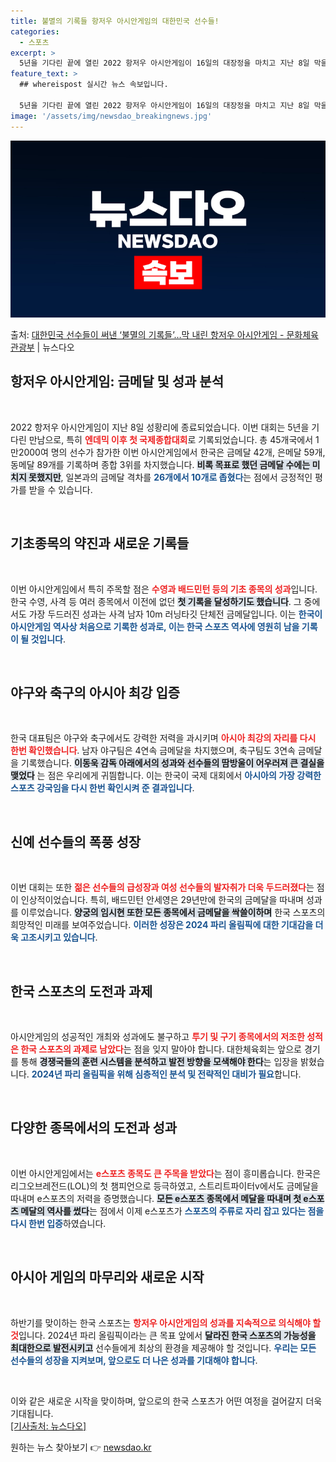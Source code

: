 ```yaml
---
title: 불멸의 기록들 항저우 아시안게임의 대한민국 선수들!
categories:
  - 스포츠
excerpt: >
  5년을 기다린 끝에 열린 2022 항저우 아시안게임이 16일의 대장정을 마치고 지난 8일 막을 내렸다. 이번…
feature_text: >
  ## whereispost 실시간 뉴스 속보입니다.

  5년을 기다린 끝에 열린 2022 항저우 아시안게임이 16일의 대장정을 마치고 지난 8일 막을 내렸다. 이번…
image: '/assets/img/newsdao_breakingnews.jpg'
---
```


![뉴스다오 속보](/assets/img/newsdao_breakingnews.jpg)

<p>출처: <a href="https://newsdao.kr/2103" rel="dofollow">대한민국 선수들이 써낸 ‘불멸의 기록들’…막 내린 항저우 아시안게임 - 문화체육관광부</a> | 뉴스다오</p>

<h2 data-ke-size="size26">항저우 아시안게임: 금메달 및 성과 분석</h2>

<p data-ke-size="size16">&nbsp;</p>

2022 항저우 아시안게임이 지난 8일 성황리에 종료되었습니다. 이번 대회는 5년을 기다린 만남으로, 특히 <b><span style="color: #ee2323;">엔데믹 이후 첫 국제종합대회</span></b>로 기록되었습니다. 총 45개국에서 1만2000여 명의 선수가 참가한 이번 아시안게임에서 한국은 금메달 42개, 은메달 59개, 동메달 89개를 기록하며 종합 3위를 차지했습니다. <b><span style="background-color: #21538527;">비록 목표로 했던 금메달 수에는 미치지 못했지만</span></b>, 일본과의 금메달 격차를 <b><span style="color: #1a5490;">26개에서 10개로 좁혔다</span></b>는 점에서 긍정적인 평가를 받을 수 있습니다. 

<p data-ke-size="size16">&nbsp;</p>

<h2 data-ke-size="size26">기초종목의 약진과 새로운 기록들</h2>

<p data-ke-size="size16">&nbsp;</p>

이번 아시안게임에서 특히 주목할 점은 <b><span style="color: #ee2323;">수영과 배드민턴 등의 기초 종목의 성과</span></b>입니다. 한국 수영, 사격 등 여러 종목에서 이전에 없던 <b><span style="background-color: #21538527;">첫 기록을 달성하기도 했습니다</span></b>. 그 중에서도 가장 두드러진 성과는 사격 남자 10m 러닝타깃 단체전 금메달입니다. 이는 <b><span style="color: #1a5490;">한국이 아시안게임 역사상 처음으로 기록한 성과로, 이는 한국 스포츠 역사에 영원히 남을 기록이 될 것입니다</span></b>. 

<p data-ke-size="size16">&nbsp;</p>

<h2 data-ke-size="size26">야구와 축구의 아시아 최강 입증</h2>

<p data-ke-size="size16">&nbsp;</p>

한국 대표팀은 야구와 축구에서도 강력한 저력을 과시키며 <b><span style="color: #ee2323;">아시아 최강의 자리를 다시 한번 확인했습니다</span></b>. 남자 야구팀은 4연속 금메달을 차지했으며, 축구팀도 3연속 금메달을 기록했습니다. <b><span style="background-color: #21538527;">이동욱 감독 아래에서의 성과와 선수들의 땀방울이 어우러져 큰 결실을 맺었다</span></b> 는 점은 우리에게 귀띔합니다. 이는 한국이 국제 대회에서 <b><span style="color: #1a5490;">아시아의 가장 강력한 스포츠 강국임을 다시 한번 확인시켜 준 결과입니다</span></b>.

<p data-ke-size="size16">&nbsp;</p>

<h2 data-ke-size="size26">신예 선수들의 폭풍 성장</h2>

<p data-ke-size="size16">&nbsp;</p>

이번 대회는 또한 <b><span style="color: #ee2323;">젊은 선수들의 급성장과 여성 선수들의 발자취가 더욱 두드러졌다</span></b>는 점이 인상적이었습니다. 특히, 배드민턴 안세영은 29년만에 한국의 금메달을 따내며 성과를 이루었습니다. <b><span style="background-color: #21538527;">양궁의 임시현 또한 모든 종목에서 금메달을 싹쓸이하며</span></b> 한국 스포츠의 희망적인 미래를 보여주었습니다. <b><span style="color: #1a5490;">이러한 성장은 2024 파리 올림픽에 대한 기대감을 더욱 고조시키고 있습니다</span></b>.

<p data-ke-size="size16">&nbsp;</p>

<h2 data-ke-size="size26">한국 스포츠의 도전과 과제</h2>

<p data-ke-size="size16">&nbsp;</p>

아시안게임의 성공적인 개최와 성과에도 불구하고 <b><span style="color: #ee2323;">투기 및 구기 종목에서의 저조한 성적은 한국 스포츠의 과제로 남았다</span></b>는 점을 잊지 말아야 합니다. 대한체육회는 앞으로 경기를 통해 <b><span style="background-color: #21538527;">경쟁국들의 훈련 시스템을 분석하고 발전 방향을 모색해야 한다</span></b>는 입장을 밝혔습니다. <b><span style="color: #1a5490;">2024년 파리 올림픽을 위해 심층적인 분석 및 전략적인 대비가 필요</span></b>합니다.

<p data-ke-size="size16">&nbsp;</p>

<h2 data-ke-size="size26">다양한 종목에서의 도전과 성과</h2>

<p data-ke-size="size16">&nbsp;</p>

이번 아시안게임에서는 <b><span style="color: #ee2323;">e스포츠 종목도 큰 주목을 받았다</span></b>는 점이 흥미롭습니다. 한국은 리그오브레전드(LOL)의 첫 챔피언으로 등극하였고, 스트리트파이터v에서도 금메달을 따내며 e스포츠의 저력을 증명했습니다. <b><span style="background-color: #21538527;">모든 e스포츠 종목에서 메달을 따내며 첫 e스포츠 메달의 역사를 썼다</span></b>는 점에서 이제 e스포츠가 <b><span style="color: #1a5490;">스포츠의 주류로 자리 잡고 있다는 점을 다시 한번 입증</span></b>하였습니다.

<p data-ke-size="size16">&nbsp;</p>

<h2 data-ke-size="size26">아시아 게임의 마무리와 새로운 시작</h2>

<p data-ke-size="size16">&nbsp;</p>

하반기를 맞이하는 한국 스포츠는 <b><span style="color: #ee2323;">항저우 아시안게임의 성과를 지속적으로 의식해야 할 것</span></b>입니다. 2024년 파리 올림픽이라는 큰 목표 앞에서 <b><span style="background-color: #21538527;">달라진 한국 스포츠의 가능성을 최대한으로 발전시키고</span></b> 선수들에게 최상의 환경을 제공해야 할 것입니다. <b><span style="color: #1a5490;">우리는 모든 선수들의 성장을 지켜보며, 앞으로도 더 나은 성과를 기대해야 합니다</span></b>.

<p data-ke-size="size16">&nbsp;</p>

이와 같은 새로운 시작을 맞이하며, 앞으로의 한국 스포츠가 어떤 여정을 걸어갈지 더욱 기대됩니다. <br/> <a href="https://newsdao.kr/2103">[기사출처: 뉴스다오]</a> 

원하는 뉴스 찾아보기 👉 <a href="https://newsdao.kr" rel="dofollow">newsdao.kr</a>


